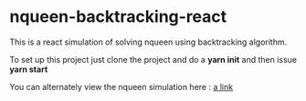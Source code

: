 # nqueen-backtracking-react
This is a react simulation of solving nqueen using backtracking algorithm.

To set up this project just clone the project and do a **yarn init** and then issue **yarn start**

You can alternately view the nqueen simulation here : [a link](https://the-buggy-coder.github.io/nqueen-backtracking-react/index.html) 
